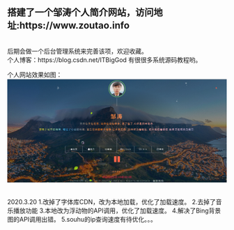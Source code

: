
<h2>搭建了一个邹涛个人简介网站，访问地址:https://www.zoutao.info </h2>
<br>
后期会做一个后台管理系统来完善该项，欢迎收藏。
<br>
个人博客：https://blog.csdn.net/ITBigGod   
有很很多系统源码教程哟。

<br>

个人网站效果如图：
![图示](https://github.com/IsZouTao/zoutao.github.io/blob/master/showpic.png)


<br>
2020.3.20
1.改掉了字体库CDN，改为本地加载，优化了加载速度。
2.去掉了音乐播放功能
3.本地改为浮动物的API调用，优化了加载速度。
4.解决了Bing背景图的API调用出错。
5.souhu的ip查询速度有待优化。。。

<br>
